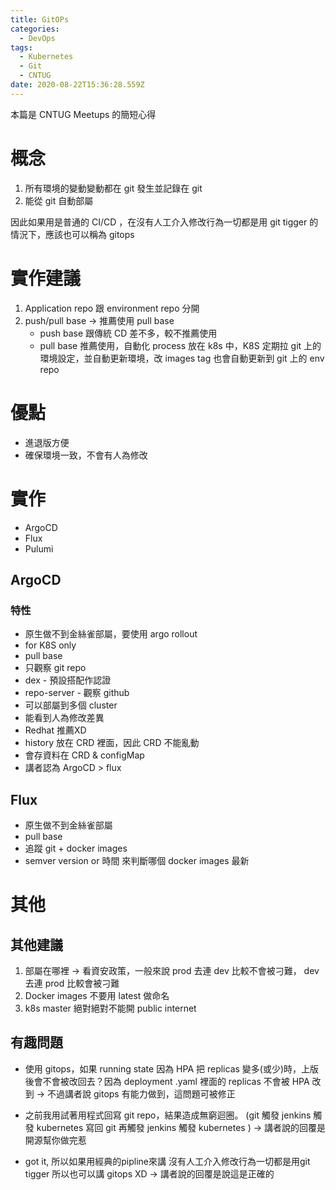 ```yaml
---
title: GitOPs
categories:
  - DevOps
tags:
  - Kubernetes
  - Git
  - CNTUG
date: 2020-08-22T15:36:28.559Z
---
```


本篇是 CNTUG Meetups 的簡短心得

# 概念
1. 所有環境的變動變動都在 git 發生並記錄在 git
2. 能從 git 自動部屬

因此如果用是普通的 CI/CD ，在沒有人工介入修改行為一切都是用 git tigger 的情況下，應該也可以稱為 gitops

# 實作建議
1. Application repo 跟 environment repo 分開
2. push/pull base -> 推薦使用 pull base
   * push base 跟傳統 CD 差不多，較不推薦使用
   * pull base 推薦使用，自動化 process 放在 k8s 中，K8S 定期拉 git 上的環境設定，並自動更新環境，改 images tag 也會自動更新到 git 上的 env repo 

# 優點
* 進退版方便
* 確保環境一致，不會有人為修改


# 實作
* ArgoCD
* Flux
* Pulumi

## ArgoCD
### 特性
* 原生做不到金絲雀部屬，要使用 argo rollout
* for K8S only
* pull base
* 只觀察 git repo
* dex - 預設搭配作認證
* repo-server - 觀察 github
* 可以部屬到多個 cluster
* 能看到人為修改差異
* Redhat 推薦XD
* history 放在 CRD 裡面，因此 CRD 不能亂動
* 會存資料在 CRD & configMap
* 講者認為 ArgoCD > flux


## Flux
* 原生做不到金絲雀部屬
* pull base
* 追蹤 git + docker images
* semver version or 時間 來判斷哪個 docker images 最新

# 其他
## 其他建議
1. 部屬在哪裡 -> 看資安政策，一般來說 prod 去連 dev 比較不會被刁難， dev 去連 prod 比較會被刁難
2. Docker images 不要用 latest 做命名
3. k8s master 絕對絕對不能開 public internet

## 有趣問題
* 使用 gitops，如果 running state 因為 HPA 把 replicas 變多(或少)時，上版後會不會被改回去？因為 deployment .yaml 裡面的 replicas 不會被 HPA 改到 -> 不過講者說 gitops 有能力做到，這問題可被修正  

* 之前我用試著用程式回寫 git repo，結果造成無窮迴圈。 (git 觸發 jenkins 觸發 kubernetes 寫回 git 再觸發 jenkins 觸發 kubernetes ) -> 講者說的回覆是開源幫你做完惹

* got it, 所以如果用經典的pipline來講 沒有人工介入修改行為一切都是用git tigger 所以也可以講 gitops XD -> 講者說的回覆是說這是正確的
